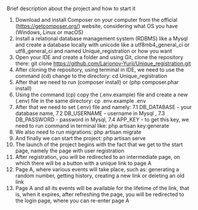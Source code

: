 Brief description about the project and how to start it

1. Download and install Composer on your computer from the official (https://getcomposer.org/) website, considering what OS you have (Windows, Linux or macOS)
2. Install a relational database management system (RDBMS) like a Mysql and create a database locally with unicode like a utf8mb4_general_ci or utf8_general_ci and named Unique_registration or how you want
3. Open your IDE and create a folder and using Git, clone the repository there: git clone https://github.com/Larionov-Yurii/Unique_registration.git
4. After cloning the repository, using terminal in IDE, we need to use the command (cd) change to the directory: cd Unique_registration
5. After that we need to run (composer install) or (php composer.phar install)
6. Using the command (cp) copy the (.env.example) file and create a new (.env) file in the same directory: cp .env.example .env
7. After that we need to set (.env) file and namely:
   7.1 DB_DATABASE - your database name,
   7.2 DB_USERNAME - username in Mysql ,
   7.3 DB_PASSWORD - password in Mysql,
   7.4 APP_KEY - to get this key, we need to run command in terminal like: php artisan key:generate
8. We also need to run migrations: php artisan migrate
9. And finally we can start the project: php artisan serve
10. The launch of the project begins with the fact that we get to the start page, namely the page with user registration
11. After registration, you will be redirected to an intermediate page, on which there will be a button with a unique link to page A
12. Page A, where various events will take place, such as: generating a random number, getting history, creating a new link or deleting an old link
13. Page A and all its events will be available for the lifetime of the link, that is, when it expires, after refreshing the page, you will be redirected to the login page, where you can re-enter page A
